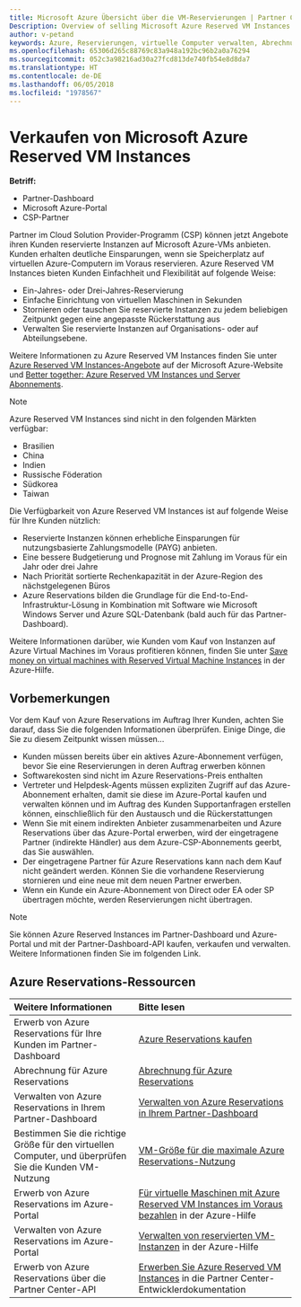 ```yaml
---
title: Microsoft Azure Übersicht über die VM-Reservierungen | Partner Center
Description: Overview of selling Microsoft Azure Reserved VM Instances in CSP.
author: v-petand
keywords: Azure, Reservierungen, virtuelle Computer verwalten, Abrechnung, kaufen, Azure-RI, Azure Reserved VM Instances
ms.openlocfilehash: 65306d265c88769c83a948a192bc96b2a0a76294
ms.sourcegitcommit: 052c3a98216ad30a27fcd813de740fb54e8d8da7
ms.translationtype: HT
ms.contentlocale: de-DE
ms.lasthandoff: 06/05/2018
ms.locfileid: "1978567"
---
```

# <a name="sell-microsoft-azure-reserved-vm-instances"></a>Verkaufen von Microsoft Azure Reserved VM Instances 

**Betriff:**

-  Partner-Dashboard
-  Microsoft Azure-Portal
-  CSP-Partner

Partner im Cloud Solution Provider-Programm (CSP) können jetzt Angebote ihren Kunden reservierte Instanzen auf Microsoft Azure-VMs anbieten. Kunden erhalten deutliche Einsparungen, wenn sie Speicherplatz auf virtuellen Azure-Computern im Voraus reservieren. Azure Reserved VM Instances bieten Kunden Einfachheit und Flexibilität auf folgende Weise:

-   Ein-Jahres- oder Drei-Jahres-Reservierung 
-   Einfache Einrichtung von virtuellen Maschinen in Sekunden 
-   Stornieren oder tauschen Sie reservierte Instanzen zu jedem beliebigen Zeitpunkt gegen eine angepasste Rückerstattung aus 
-   Verwalten Sie reservierte Instanzen auf Organisations- oder auf Abteilungsebene. 

Weitere Informationen zu Azure Reserved VM Instances finden Sie unter [Azure Reserved VM Instances-Angebote](https://azure.microsoft.com/pricing/reserved-vm-instances/) auf der Microsoft Azure-Website und [Better together: Azure Reserved VM Instances und Server Abonnements](https://blogs.partner.microsoft.com/mpn/better-together-azure-reserved-instances-server-subscriptions/).

> [!NOTE]  
> Azure Reserved VM Instances sind nicht in den folgenden Märkten verfügbar:  
> * Brasilien  
> * China  
> * Indien  
> * Russische Föderation  
> * Südkorea  
> * Taiwan  

Die Verfügbarkeit von Azure Reserved VM Instances ist auf folgende Weise für Ihre Kunden nützlich:

-   Reservierte Instanzen können erhebliche Einsparungen für nutzungsbasierte Zahlungsmodelle (PAYG) anbieten.
-   Eine bessere Budgetierung und Prognose mit Zahlung im Voraus für ein Jahr oder drei Jahre 
-   Nach Priorität sortierte Rechenkapazität in der Azure-Region des nächstgelegenen Büros  
-   Azure Reservations bilden die Grundlage für die End-to-End-Infrastruktur-Lösung in Kombination mit Software wie Microsoft Windows Server und Azure SQL-Datenbank (bald auch für das Partner-Dashboard).   

Weitere Informationen darüber, wie Kunden vom Kauf von Instanzen auf Azure Virtual Machines im Voraus profitieren können, finden Sie unter [Save money on virtual machines with Reserved Virtual Machine Instances](https://docs.microsoft.com/azure/billing/billing-save-compute-costs-reservations) in der Azure-Hilfe.

## <a name="before-you-begin"></a>Vorbemerkungen

Vor dem Kauf von Azure Reservations im Auftrag Ihrer Kunden, achten Sie darauf, dass Sie die folgenden Informationen überprüfen. Einige Dinge, die Sie zu diesem Zeitpunkt wissen müssen...

-   Kunden müssen bereits über ein aktives Azure-Abonnement verfügen, bevor Sie eine Reservierungen in deren Auftrag erwerben können  
-   Softwarekosten sind nicht im Azure Reservations-Preis enthalten 
-   Vertreter und Helpdesk-Agents müssen expliziten Zugriff auf das Azure-Abonnement erhalten, damit sie diese im Azure-Portal kaufen und verwalten können und im Auftrag des Kunden Supportanfragen erstellen können, einschließlich für den Austausch und die Rückerstattungen  
-   Wenn Sie mit einem indirekten Anbieter zusammenarbeiten und Azure Reservations über das Azure-Portal erwerben, wird der eingetragene Partner (indirekte Händler) aus dem Azure-CSP-Abonnements geerbt, das Sie auswählen. 
-   Der eingetragene Partner für Azure Reservations kann nach dem Kauf nicht geändert werden. Können Sie die vorhandene Reservierung stornieren und eine neue mit dem neuen Partner erwerben. 
-   Wenn ein Kunde ein Azure-Abonnement von Direct oder EA oder SP übertragen möchte, werden Reservierungen nicht übertragen. 

>[!NOTE]
> Sie können Azure Reserved Instances im Partner-Dashboard und Azure-Portal und mit der Partner-Dashboard-API kaufen, verkaufen und verwalten. Weitere Informationen finden Sie im folgenden Link. 

## <a name="azure-reservations-resources"></a>Azure Reservations-Ressourcen
|**Weitere Informationen**   |**Bitte lesen**    |
|:-----------------------------|:-----------------|
|Erwerb von Azure Reservations für Ihre Kunden im Partner-Dashboard   |[Azure Reservations kaufen](azure-reservations-buying.md)
|Abrechnung für Azure Reservations   |[Abrechnung für Azure Reservations](azure-reservations-billing.md)   |
|Verwalten von Azure Reservations in Ihrem Partner-Dashboard | [Verwalten von Azure Reservations in Ihrem Partner-Dashboard](azure-reservations-manage.md)
|Bestimmen Sie die richtige Größe für den virtuellen Computer, und überprüfen Sie die Kunden VM-Nutzung   |[VM-Größe für die maximale Azure Reservations-Nutzung](azure-usage.md)   |
|Erwerb von Azure Reservations im Azure-Portal | [Für virtuelle Maschinen mit Azure Reserved VM Instances im Voraus bezahlen](https://docs.microsoft.com/azure/virtual-machines/windows/prepay-reserved-vm-instances) in der Azure-Hilfe |
|Verwalten von Azure Reservations im Azure-Portal   |[Verwalten von reservierten VM-Instanzen](https://docs.microsoft.com/azure/billing/billing-manage-reserved-vm-instance) in der Azure-Hilfe  |
|Erwerb von Azure Reservations über die Partner Center-API | [Erwerben Sie Azure Reserved VM Instances](https://docs.microsoft.com/partner-center/develop/purchase-azure-reserved-vm-instances) in die Partner Center-Entwicklerdokumentation

 


